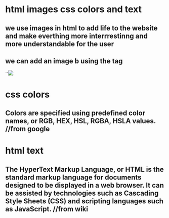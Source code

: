 # html images css colors and text 

## we use images in html to add life to the website and make everthing more interrrestinng and more understandable for the user 
## we can add an image b using the tag 

``<img src="the link to the image" >

# css colors 
## Colors are specified using predefined color names, or RGB, HEX, HSL, RGBA, HSLA values. //from google


# html text 
## The HyperText Markup Language, or HTML is the standard markup language for documents designed to be displayed in a web browser. It can be assisted by technologies such as Cascading Style Sheets (CSS) and scripting languages such as JavaScript. //from wiki